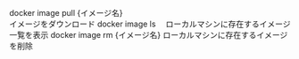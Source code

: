 docker image pull {イメージ名}  
 イメージをダウンロード
docker image ls
　ローカルマシンに存在するイメージ一覧を表示
docker image rm {イメージ名}
 ローカルマシンに存在するイメージを削除

